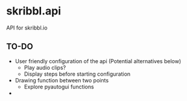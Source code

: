 # skribbl.api
API for skribbl.io

## TO-DO

* User friendly configuration of the api (Potential alternatives below)
  * Play audio clips?
  * Display steps before starting configuration 
* Drawing function between two points
  * Explore pyautogui functions
* 
